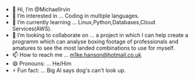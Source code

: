 - 👋 Hi, I’m @MichaelIrvin
- 👀 I’m interested in ... Coding in multiple languages.
- 🌱 I’m currently learning ... Linux,Python,Databases,Cloud Services(AWS).
- 💞️ I’m looking to collaborate on ... a project in which I can help create a programm which can analyse boxing footage of professionals and amatures to see the most landed combinations to use for myself. 
- 📫 How to reach me ... m1ke.hanson@hotmail.co.uk
- 😄 Pronouns: ... He/Him
- ⚡ Fun fact: ... Big Al says dog's can't look up.

<!---
MichaelIrvin/MichaelIrvin is a ✨ special ✨ repository because its `README.md` (this file) appears on your GitHub profile.
You can click the Preview link to take a look at your changes.
--->
